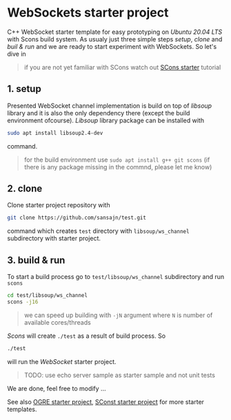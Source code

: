 # WebSockets starter project

C++ WebSocket starter template for easy prototyping on *Ubuntu 20.04 LTS* with Scons build system. As usualy just three simple steps *setup*, *clone* and *buil & run* and we are ready to start experiment with WebSockets. So let's dive in

> if you are not yet familiar with SCons watch out [SCons starter][scons-starter] tutorial

## 1. setup

Presented WebSocket channel implementation is build on top of *libsoup* library and it is also the only dependency there (except the build environment ofcourse). *Libsoup* library package can be installed with

```bash
sudo apt install libsoup2.4-dev
```

command.

> for the build environment use `sudo apt install g++ git scons` (if there is any package missing in the commnd, please let me know)


## 2. clone

Clone starter project repository with

```bash
git clone https://github.com/sansajn/test.git
```

command which creates `test` directory with `libsoup/ws_channel` subdirectory with starter project.


## 3. build & run

To start a build process go to `test/libsoup/ws_channel` subdirectory and run `scons`

```bash
cd test/libsoup/ws_channel
scons -j16
```

> we can speed up building with `-jN` argument where `N` is number of available cores/threads

*Scons* will create `./test` as a result of build process. So

```bash
./test
```

will run the *WebSocket* starter project.


> TODO: use echo server sample as starter sample and not unit tests

We are done, feel free to modify ...

See also [OGRE starter project][OGRE-starter], [SConst starter project][scons-starter] for more starter templates. 

[OGRE-starter]: https://github.com/sansajn/ogre-linux-starter
[scons-starter]: https://github.com/sansajn/scons-starter
